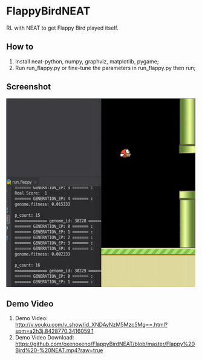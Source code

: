 # FlappyBirdNEAT
RL with NEAT to get Flappy Bird played itself.

## How to 
1. Install neat-python, numpy, graphviz, matplotlib, pygame;
2. Run run_flappy.py or fine-tune the parameters in run_flappy.py then run;

## Screenshot
<img alt="Demo Video" src="https://raw.githubusercontent.com/oxenoxeno/FlappyBirdNEAT/master/screenshot1.png" width="500" height="500" />

## Demo Video
1. Demo Video: http://v.youku.com/v_show/id_XNDAyNzM5Mzc5Mg==.html?spm=a2h3j.8428770.3416059.1
2. Demo Video Download: https://github.com/oxenoxeno/FlappyBirdNEAT/blob/master/Flappy%20Bird%20-%20NEAT.mp4?raw=true
